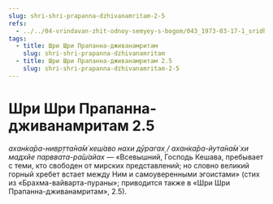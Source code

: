 ```yaml
---
slug: shri-shri-prapanna-dzhivanamritam-2-5
refs:
  - ../../04-vrindavan-zhit-odnoy-semyey-s-bogom/043_1973-03-17-1_sridharmj_v_duhovnom_mire_schastye_v_izobilii_a_v_materialnom_v_deficiite.md
tags:
  - title: Шри Шри Прапанна-дживанамритам
    slug: shri-shri-prapanna-dzhivanamritam
  - title: Шри Шри Прапанна-дживанамритам 2.5
    slug: shri-shri-prapanna-dzhivanamritam-2-5
---
```


# Шри Шри Прапанна-дживанамритам 2.5

*ахан̇ка̄ра-нивр̣тта̄на̄м̇ кеш́аво нахи дӯрагах̣ / ахан̇ка̄ра-йута̄на̄м̇ хи мадхйе парввата-ра̄ш́айах* — «Всевышний, Господь Кешава, пребывает с теми, кто свободен от мирских представлений; но словно великий горный хребет встает между Ним и самоуверенными эгоистами» (стих из «Брахма-вайварта-пураны»; приводится также в «Шри Шри Прапанна-дживанамритам», 2.5).


